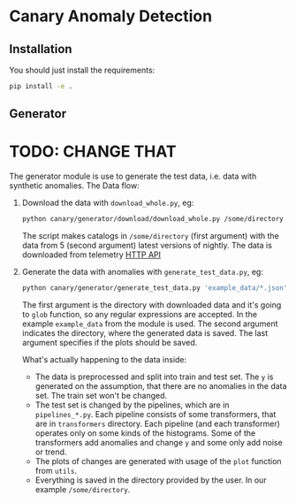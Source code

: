 # Canary Anomaly Detection

## Installation

You should just install the requirements:
```bash
pip install -e .
```

## Generator
# TODO: CHANGE THAT
The generator module is use to generate the test data, i.e. data with synthetic anomalies. 
The Data flow:
1. Download the data with `download_whole.py`, eg:
    ```bash
    python canary/generator/download/download_whole.py /some/directory 5
    ``` 
    The script makes catalogs in `/some/directory` (first argument)  with the data from 5 (second argument) 
    latest versions of nightly. The data is downloaded from telemetry [HTTP API](https://github.com/mozilla/python_mozaggregator#api)
2. Generate the data with anomalies with `generate_test_data.py`, eg:
    ```bash
    python canary/generator/generate_test_data.py 'example_data/*.json' /some/directory True
    ```
    The first argument is the directory with downloaded data and it's going to `glob` function, so any
    regular expressions are accepted. In the example `example_data` from the module is used. The second argument 
    indicates the directory, where the generated data is saved. The last argument specifies if the plots should be saved.
    
    What's actually happening to the data inside:
    * The data is preprocessed and split into train and test set. The `y` is generated on the assumption, 
    that there are no anomalies in the data set. The train set won't be changed.
    * The test set is changed by the pipelines, which are in `pipelines_*.py`. Each pipeline consists
    of some transformers, that are in `transformers` directory. Each pipeline (and each transformer) operates
    only on some kinds of the histograms. Some of the transformers add anomalies and change `y` and some only 
    add noise or trend.
    * The plots of changes are generated with usage of the `plot` function from `utils`.
    * Everything is saved in the directory provided by the user. In our example `/some/directory`.